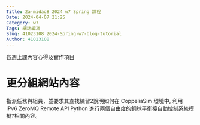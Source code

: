 ```yaml
---
Title: 2a-midag8 2024 w7 Spring 課程
Date: 2024-04-07 21:25
Category: w7
Tags: 網誌編寫 
Slug: 41023108_2024-Spring-w7-blog-tutorial
Author: 41023108
---
```


各週上課內容心得及實作項目

<!-- PELICAN_END_SUMMARY -->

# 更分組網站內容
指派任務與組員，並要求其查找練習2說明如何在 CoppeliaSim 環境中, 利用 IPv6 ZeroMQ Remote API Python 進行兩個自由度的鋼球平衡檯自動控制系統模擬?相關內容。